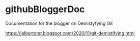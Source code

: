 # githubBloggerDoc
Documentation for the blogger on Demistyfying Git

https://jalbertomr.blogspot.com/2020/11/git-demistifying.html

